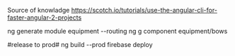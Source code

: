 Source of knowladge
https://scotch.io/tutorials/use-the-angular-cli-for-faster-angular-2-projects


ng generate module equipment --routing
ng g component equipment/bows



#release to prod#
ng build --prod
firebase deploy